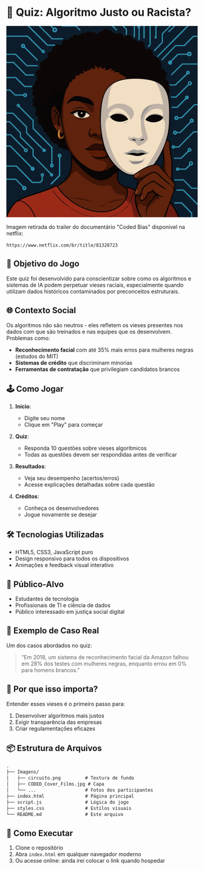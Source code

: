 # 📝 Quiz: Algoritmo Justo ou Racista?

![Capa do Jogo](Imagens/Avatar.png)

Imagem retirada do trailer do documentário "Coded Bias" disponivel na netflix:

```
https://www.netflix.com/br/title/81328723
```

## 🎯 Objetivo do Jogo

Este quiz foi desenvolvido para conscientizar sobre como os algoritmos e sistemas de IA podem perpetuar vieses raciais, especialmente quando utilizam dados históricos contaminados por preconceitos estruturais.

## 🌐 Contexto Social

Os algoritmos não são neutros - eles refletem os vieses presentes nos dados com que são treinados e nas equipes que os desenvolvem. Problemas como:

- **Reconhecimento facial** com até 35% mais erros para mulheres negras (estudos do MIT)
- **Sistemas de crédito** que discriminam minorias
- **Ferramentas de contratação** que privilegiam candidatos brancos

## 🕹️ Como Jogar

1. **Início**:

   - Digite seu nome
   - Clique em "Play" para começar
2. **Quiz**:

   - Responda 10 questões sobre vieses algorítmicos
   - Todas as questões devem ser respondidas antes de verificar
3. **Resultados**:

   - Veja seu desempenho (acertos/erros)
   - Acesse explicações detalhadas sobre cada questão
4. **Créditos**:

   - Conheça os desenvolvedores
   - Jogue novamente se desejar

## 🛠️ Tecnologias Utilizadas

- HTML5, CSS3, JavaScript puro
- Design responsivo para todos os dispositivos
- Animações e feedback visual interativo

## 👥 Público-Alvo

- Estudantes de tecnologia
- Profissionais de TI e ciência de dados
- Público interessado em justiça social digital

## 📌 Exemplo de Caso Real

Um dos casos abordados no quiz:

> "Em 2018, um sistema de reconhecimento facial da Amazon falhou em 28% dos testes com mulheres negras, enquanto errou em 0% para homens brancos."

## 🌟 Por que isso importa?

Entender esses vieses é o primeiro passo para:

1. Desenvolver algoritmos mais justos
2. Exigir transparência das empresas
3. Criar regulamentações eficazes

## 📦 Estrutura de Arquivos

```
.
├── Imagens/
│   ├── circuito.png         # Textura de fundo
│   ├── CODED_Cover_Films.jpg # Capa
│   └── ...                  # Fotos dos participantes
├── index.html               # Página principal
├── script.js                # Lógica do jogo
├── styles.css               # Estilos visuais
└── README.md                # Este arquivo

```

## 🚀 Como Executar

1. Clone o repositório
2. Abra `index.html` em qualquer navegador moderno
3. Ou acesse online: ainda irei colocar o link quando hospedar
